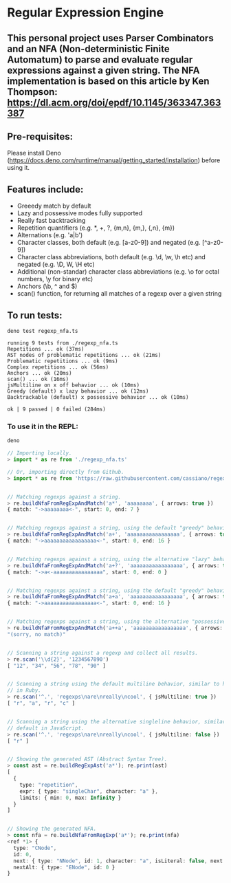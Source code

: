 # Regular Expression Engine

## This personal project uses Parser Combinators and an NFA (Non-deterministic Finite Automatum) to parse and evaluate regular expressions against a given string. The NFA implementation is based on this article by Ken Thompson: https://dl.acm.org/doi/epdf/10.1145/363347.363387

## Pre-requisites:

Please install Deno (https://docs.deno.com/runtime/manual/getting_started/installation) before using it.

## Features include:

- Greeedy match by default
- Lazy and possessive modes fully supported
- Really fast backtracking
- Repetition quantifiers (e.g. \*, +, ?, {m,n}, {m,}, {,n}, {m})
- Alternations (e.g. 'a|b')
- Character classes, both default (e.g. [a-z0-9]) and negated (e.g. [^a-z0-9])
- Character class abbreviations, both default (e.g. \d, \w, \h etc) and negated (e.g. \D, W, \H etc)
- Additional (non-standar) character class abbreviations (e.g. \o for octal numbers, \y for binary etc)
- Anchors (\b, ^ and $)
- scan() function, for returning all matches of a regexp over a given string

## To run tests:

```
deno test regexp_nfa.ts

running 9 tests from ./regexp_nfa.ts
Repetitions ... ok (37ms)
AST nodes of problematic repetitions ... ok (21ms)
Problematic repetitions ... ok (9ms)
Complex repetitions ... ok (56ms)
Anchors ... ok (20ms)
scan() ... ok (16ms)
jsMultiline on x off behavior ... ok (10ms)
Greedy (default) x lazy behavior ... ok (12ms)
Backtrackable (default) x possessive behavior ... ok (10ms)

ok | 9 passed | 0 failed (284ms)
```

### To use it in the REPL:

```ts
deno

// Importing locally.
> import * as re from './regexp_nfa.ts'

// Or, importing directly from Github.
> import * as re from 'https://raw.githubusercontent.com/cassiano/regexps/main/regexp_nfa.ts'


// Matching regexps against a string.
> re.buildNfaFromRegExpAndMatch('a*', 'aaaaaaaa', { arrows: true })
{ match: "->aaaaaaaa<-", start: 0, end: 7 }


// Matching regexps against a string, using the default "greedy" behavior.
> re.buildNfaFromRegExpAndMatch('a+', 'aaaaaaaaaaaaaaaaa', { arrows: true })
{ match: "->aaaaaaaaaaaaaaaaa<-", start: 0, end: 16 }


// Matching regexps against a string, using the alternative "lazy" behavior.
> re.buildNfaFromRegExpAndMatch('a+?', 'aaaaaaaaaaaaaaaaa', { arrows: true })
{ match: "->a<-aaaaaaaaaaaaaaaa", start: 0, end: 0 }


// Matching regexps against a string, using the default "greedy" behavior.
> re.buildNfaFromRegExpAndMatch('a+a', 'aaaaaaaaaaaaaaaaa', { arrows: true })
{ match: "->aaaaaaaaaaaaaaaaa<-", start: 0, end: 16 }


// Matching regexps against a string, using the alternative "possessive" behavior.
> re.buildNfaFromRegExpAndMatch('a++a', 'aaaaaaaaaaaaaaaaa', { arrows: true })
"(sorry, no match)"


// Scanning a string against a regexp and collect all results.
> re.scan('\\d{2}', '1234567890')
[ "12", "34", "56", "78", "90" ]


// Scanning a string using the default multiline behavior, similar to how it works by default
// in Ruby.
> re.scan('^.', 'regexps\nare\nreally\ncool', { jsMultiline: true })
[ "r", "a", "r", "c" ]


// Scanning a string using the alternative singleline behavior, similar to how it works by
// default in JavaScript.
> re.scan('^.', 'regexps\nare\nreally\ncool', { jsMultiline: false })
[ "r" ]


// Showing the generated AST (Abstract Syntax Tree).
> const ast = re.buildRegExpAst('a*'); re.print(ast)
[
  {
    type: "repetition",
    expr: { type: "singleChar", character: "a" },
    limits: { min: 0, max: Infinity }
  }
]


// Showing the generated NFA.
> const nfa = re.buildNfaFromRegExp('a*'); re.print(nfa)
<ref *1> {
  type: "CNode",
  id: 0,
  next: { type: "NNode", id: 1, character: "a", isLiteral: false, next: [Circular *1] },
  nextAlt: { type: "ENode", id: 0 }
}
```
